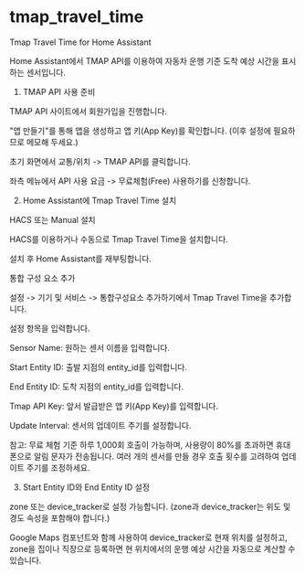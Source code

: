 # tmap_travel_time

Tmap Travel Time for Home Assistant

Home Assistant에서 TMAP API를 이용하여 자동차 운행 기준 도착 예상 시간을 표시하는 센서입니다.

1. TMAP API 사용 준비

TMAP API 사이트에서 회원가입을 진행합니다.

"앱 만들기"를 통해 앱을 생성하고 앱 키(App Key)를 확인합니다. (이후 설정에 필요하므로 메모해 두세요.)

초기 화면에서 교통/위치 -> TMAP API를 클릭합니다.

좌측 메뉴에서 API 사용 요금 -> 무료체험(Free) 사용하기를 신청합니다.

2. Home Assistant에 Tmap Travel Time 설치

HACS 또는 Manual 설치

HACS를 이용하거나 수동으로 Tmap Travel Time을 설치합니다.

설치 후 Home Assistant를 재부팅합니다.

통합 구성 요소 추가

설정 -> 기기 및 서비스 -> 통합구성요소 추가하기에서 Tmap Travel Time을 추가합니다.

설정 항목을 입력합니다.

Sensor Name: 원하는 센서 이름을 입력합니다.

Start Entity ID: 출발 지점의 entity_id를 입력합니다.

End Entity ID: 도착 지점의 entity_id를 입력합니다.

Tmap API Key: 앞서 발급받은 앱 키(App Key)를 입력합니다.

Update Interval: 센서의 업데이트 주기를 설정합니다.

참고: 무료 체험 기준 하루 1,000회 호출이 가능하며, 사용량이 80%를 초과하면 휴대폰으로 알림 문자가 전송됩니다. 여러 개의 센서를 만들 경우 호출 횟수를 고려하여 업데이트 주기를 조정하세요.

3. Start Entity ID와 End Entity ID 설정

zone 또는 device_tracker로 설정 가능합니다. (zone과 device_tracker는 위도 및 경도 속성을 포함해야 합니다.)

Google Maps 컴포넌트와 함께 사용하여 device_tracker로 현재 위치를 설정하고, zone을 집이나 직장으로 등록하면 현 위치에서의 운행 예상 시간을 자동으로 계산할 수 있습니다.
